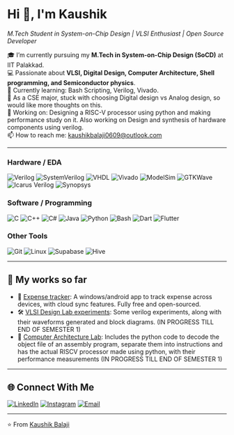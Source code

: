 # Hi 👋, I'm Kaushik
*M.Tech Student in System-on-Chip Design | VLSI Enthusiast | Open Source Developer*

🎓 I’m currently pursuing my **M.Tech in System-on-Chip Design (SoCD)** at IIT Palakkad.  
💻 Passionate about **VLSI, Digital Design, Computer Architecture, Shell programming, and Semiconductor physics**.  
🌱 Currently learning: Bash Scripting, Verilog, Vivado.  
💬 As a CSE major, stuck with choosing Digital design vs Analog design, so would like more thoughts on this.  
🔭 Working on: Designing a RISC-V processor using python and making performance study on it. Also working on Design and synthesis of hardware components using verilog.  
📫 How to reach me: [kaushikbalaji0609@outlook.com](kaushikbalaji0609@outlook.com)

---

### Hardware / EDA  
![Verilog](https://img.shields.io/badge/Verilog-8A2BE2?style=for-the-badge&logo=verilog&logoColor=white) 
![SystemVerilog](https://img.shields.io/badge/SystemVerilog-FF4500?style=for-the-badge&logo=systemverilog&logoColor=white) 
![VHDL](https://img.shields.io/badge/VHDL-556B2F?style=for-the-badge&logo=vhdl&logoColor=white) 
![Vivado](https://img.shields.io/badge/Xilinx%20Vivado-CC0000?style=for-the-badge&logo=xilinx&logoColor=white) 
![ModelSim](https://img.shields.io/badge/ModelSim-4682B4?style=for-the-badge&logo=intel&logoColor=white) 
![GTKWave](https://img.shields.io/badge/GTKWave-228B22?style=for-the-badge&logo=gnu&logoColor=white) 
![Icarus Verilog](https://img.shields.io/badge/Icarus%20Verilog-FF8C00?style=for-the-badge&logo=opensourceinitiative&logoColor=white) 
![Synopsys](https://img.shields.io/badge/Synopsys-4B0082?style=for-the-badge&logo=synopsys&logoColor=white)  

### Software / Programming  
![C](https://img.shields.io/badge/C-00599C?style=for-the-badge&logo=c&logoColor=white) 
![C++](https://img.shields.io/badge/C++-00599C?style=for-the-badge&logo=cplusplus&logoColor=white) 
![C#](https://img.shields.io/badge/C%23-239120?style=for-the-badge&logo=csharp&logoColor=white) 
![Java](https://img.shields.io/badge/Java-007396?style=for-the-badge&logo=java&logoColor=white) 
![Python](https://img.shields.io/badge/Python-3776AB?style=for-the-badge&logo=python&logoColor=white) 
![Bash](https://img.shields.io/badge/Bash-121011?style=for-the-badge&logo=gnu-bash&logoColor=white) 
![Dart](https://img.shields.io/badge/Dart-0175C2?style=for-the-badge&logo=dart&logoColor=white) 
![Flutter](https://img.shields.io/badge/Flutter-02569B?style=for-the-badge&logo=flutter&logoColor=white)  

### Other Tools  
![Git](https://img.shields.io/badge/Git-F05032?style=for-the-badge&logo=git&logoColor=white) 
![Linux](https://img.shields.io/badge/Linux-FCC624?style=for-the-badge&logo=linux&logoColor=black) 
![Supabase](https://img.shields.io/badge/Supabase-3ECF8E?style=for-the-badge&logo=supabase&logoColor=white) 
![Hive](https://img.shields.io/badge/Hive-FF7A00?style=for-the-badge&logo=hive&logoColor=white)  

---

## 📂 My works so far
- 🚀 [Expense tracker](https://github.com/KaushikBalaji/expense_track): A windows/android app to track expense across devices, with cloud sync features. Fully free and open-sourced.  
- 🛠️ [VLSI Design Lab experiments](https://github.com/KaushikBalaji/vlsi_lab): Some verilog experiments, along with their waveforms generated and block diagrams.  (IN PROGRESS TILL END OF SEMESTER 1)
- 📱 [Computer Architecture Lab](https://github.com/KaushikBalaji/ca_labs): Includes the python code to decode the object file of an assembly program, separate them into instructions and has the actual RISCV processor made using python, with their performance measurements (IN PROGRESS TILL END OF SEMESTER 1) 

---

## 🌐 Connect With Me
[![LinkedIn](https://img.shields.io/badge/LinkedIn-0A66C2?style=for-the-badge&logo=linkedin&logoColor=white)](https://www.linkedin.com/in/kaushikbalajims/) 
[![Instagram](https://img.shields.io/badge/Instagram-E4405F?style=for-the-badge&logo=instagram&logoColor=white)](https://www.instagram.com/kaushikmskb/) 
[![Email](https://img.shields.io/badge/Email-0078D4?style=for-the-badge&logo=microsoft-outlook&logoColor=white)](mailto:kaushikbalaji0609@outlook.com) 


---

⭐️ From [Kaushik Balaji](https://github.com/KaushikBalaji)
